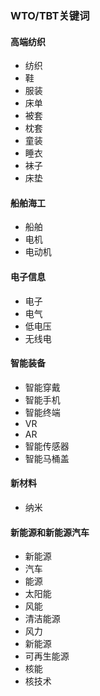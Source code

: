 ### WTO/TBT关键词
#### 高端纺织
- 纺织
- 鞋
- 服装
- 床单
- 被套
- 枕套
- 童装
- 睡衣
- 袜子
- 床垫

#### 船舶海工
- 船舶
- 电机
- 电动机

#### 电子信息
- 电子
- 电气
- 低电压
- 无线电

#### 智能装备
- 智能穿戴
- 智能手机
- 智能终端
- VR
- AR
- 智能传感器
- 智能马桶盖

#### 新材料
- 纳米

#### 新能源和新能源汽车
- 新能源
- 汽车
- 能源
- 太阳能
- 风能
- 清洁能源
- 风力
- 新能源
- 可再生能源
- 核能
- 核技术
